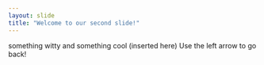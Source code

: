 ```yaml
---
layout: slide
title: "Welcome to our second slide!"
---
```

something witty and something cool (inserted here)
Use the left arrow to go back!
